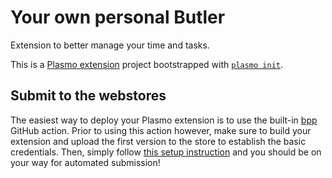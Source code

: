 # Your own personal Butler

Extension to better manage your time and tasks.

This is a [Plasmo extension](https://docs.plasmo.com/) project bootstrapped with [`plasmo init`](https://www.npmjs.com/package/plasmo).

## Submit to the webstores

The easiest way to deploy your Plasmo extension is to use the built-in [bpp](https://bpp.browser.market) GitHub action. Prior to using this action however, make sure to build your extension and upload the first version to the store to establish the basic credentials. Then, simply follow [this setup instruction](https://docs.plasmo.com/framework/workflows/submit) and you should be on your way for automated submission!
